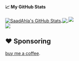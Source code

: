 
#### &#x1f4c8; My GitHub Stats

<a href="https://twitter.com/d1rkmtr">
  <img align="center" src="https://github-readme-stats.vercel.app/api?username=SaadAhla&show_icons=true&line_height=33&count_private=true&theme=dark" alt="SaadAhla's GitHub Stats" />
</a>

<a href="https://twitter.com/d1rkmtr">
  <img align="center" src="https://github-readme-stats.vercel.app/api/top-langs/?username=SaadAhla&&hide=cmake&langs_count=4&line_height=35&theme=dark" />
</a>

<a href="https://twitter.com/d1rkmtr">
  <img src="https://github-readme-streak-stats.herokuapp.com/?user=SaadAhla&theme=dark" />
</a>
<br/>
<a href="https://twitter.com/d1rkmtr">
  <img src="https://img.shields.io/twitter/follow/d1rkmtr?style=for-the-badge&logo=twitter&&labelColor=1f1f1f&color=5fffaf" />
</a>


## ❤️ Sponsoring

[buy me a coffee](https://github.com/sponsors/SaadAhla).  


